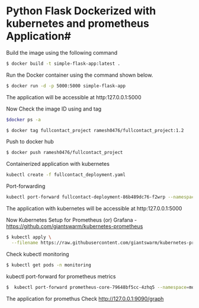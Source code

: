 # Python Flask Dockerized with kubernetes and prometheus Application#

Build the image using the following command

```bash
$ docker build -t simple-flask-app:latest .
```

Run the Docker container using the command shown below.

```bash
$ docker run -d -p 5000:5000 simple-flask-app
```

The application will be accessible at http:127.0.0.1:5000 

Now Check the image ID using and tag
```bash
$docker ps -a
``` 

```bash
$ docker tag fullcontact_project ramesh0476/fullcontact_project:1.2
```
Push to docker hub

```bash
$ docker push ramesh0476/fullcontact_project
```

Containerized application with kubernetes
```bash
kubectl create -f fullcontact_deployment.yaml 
```
Port-forwarding
```bash
kubectl port-forward fullcontact-deployment-86b489dc76-f2wrp --namespace=default 5000:5000
```

The application with kubernetes will be accessible at http:127.0.0.1:5000 

Now Kubernetes Setup for Prometheus (or) Grafana -  https://github.com/giantswarm/kubernetes-prometheus

```bash
$ kubectl apply \
  --filename https://raw.githubusercontent.com/giantswarm/kubernetes-prometheus/master/manifests-all.yaml
  ```
Check kubectl monitoring
```bash
$ kubectl get pods -n monitoring
```
kubectl port-forward for prometheus metrics
```bash
$  kubectl port-forward prometheus-core-79648bf5cc-4zhq5 --namespace=monitoring 9090:9090
```
The application for promethus Check http://127.0.0.1:9090/graph
